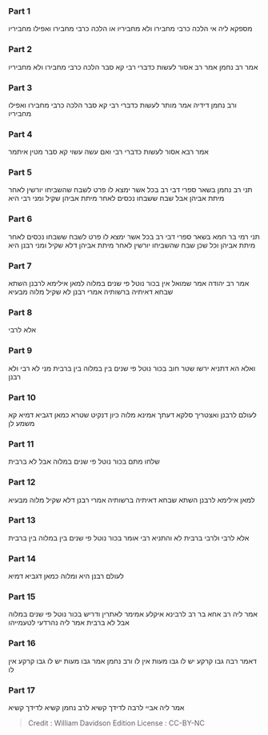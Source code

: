 
### Part 1
מספקא ליה אי הלכה כרבי מחבירו ולא מחביריו או הלכה כרבי מחבירו ואפילו מחביריו

### Part 2
אמר רב נחמן אמר רב אסור לעשות כדברי רבי קא סבר הלכה כרבי מחבירו ולא מחביריו

### Part 3
ורב נחמן דידיה אמר מותר לעשות כדברי רבי קא סבר הלכה כרבי מחבירו ואפילו מחביריו

### Part 4
אמר רבא אסור לעשות כדברי רבי ואם עשה עשוי קא סבר מטין איתמר

### Part 5
תני רב נחמן בשאר ספרי דבי רב בכל אשר ימצא לו פרט לשבח שהשביחו יורשין לאחר מיתת אביהן אבל שבח ששבחו נכסים לאחר מיתת אביהן שקיל ומני רבי היא

### Part 6
תני רמי בר חמא בשאר ספרי דבי רב בכל אשר ימצא לו פרט לשבח ששבחו נכסים לאחר מיתת אביהן וכל שכן שבח שהשביחו יורשין לאחר מיתת אביהן דלא שקיל ומני רבנן היא

### Part 7
אמר רב יהודה אמר שמואל אין בכור נוטל פי שנים במלוה למאן אילימא לרבנן השתא שבחא דאיתיה ברשותיה אמרי רבנן לא שקיל מלוה מבעיא

### Part 8
אלא לרבי

### Part 9
ואלא הא דתניא ירשו שטר חוב בכור נוטל פי שנים בין במלוה בין ברבית מני לא רבי ולא רבנן

### Part 10
לעולם לרבנן ואצטריך סלקא דעתך אמינא מלוה כיון דנקיט שטרא כמאן דגביא דמיא קא משמע לן

### Part 11
שלחו מתם בכור נוטל פי שנים במלוה אבל לא ברבית

### Part 12
למאן אילימא לרבנן השתא שבחא דאיתיה ברשותיה אמרי רבנן דלא שקיל מלוה מבעיא

### Part 13
אלא לרבי ולרבי ברבית לא והתניא רבי אומר בכור נוטל פי שנים בין במלוה בין ברבית

### Part 14
לעולם רבנן היא ומלוה כמאן דגביא דמיא

### Part 15
אמר ליה רב אחא בר רב לרבינא איקלע אמימר לאתרין ודריש בכור נוטל פי שנים במלוה אבל לא ברבית אמר ליה נהרדעי לטעמייהו

### Part 16
דאמר רבה גבו קרקע יש לו גבו מעות אין לו ורב נחמן אמר גבו מעות יש לו גבו קרקע אין לו

### Part 17
אמר ליה אביי לרבה לדידך קשיא לרב נחמן קשיא לדידך קשיא

>Credit : William Davidson Edition
>License : CC-BY-NC